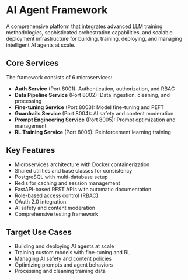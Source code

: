 # AI Agent Framework

A comprehensive platform that integrates advanced LLM training methodologies, sophisticated orchestration capabilities, and scalable deployment infrastructure for building, training, deploying, and managing intelligent AI agents at scale.

## Core Services

The framework consists of 6 microservices:

- **Auth Service** (Port 8001): Authentication, authorization, and RBAC
- **Data Pipeline Service** (Port 8002): Data ingestion, cleaning, and processing
- **Fine-tuning Service** (Port 8003): Model fine-tuning and PEFT
- **Guardrails Service** (Port 8004): AI safety and content moderation
- **Prompt Engineering Service** (Port 8005): Prompt optimization and management
- **RL Training Service** (Port 8006): Reinforcement learning training

## Key Features

- Microservices architecture with Docker containerization
- Shared utilities and base classes for consistency
- PostgreSQL with multi-database setup
- Redis for caching and session management
- FastAPI-based REST APIs with automatic documentation
- Role-based access control (RBAC)
- OAuth 2.0 integration
- AI safety and content moderation
- Comprehensive testing framework

## Target Use Cases

- Building and deploying AI agents at scale
- Training custom models with fine-tuning and RL
- Managing AI safety and content policies
- Optimizing prompts and agent behaviors
- Processing and cleaning training data